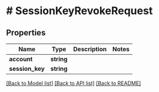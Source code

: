 # # SessionKeyRevokeRequest

## Properties

Name | Type | Description | Notes
------------ | ------------- | ------------- | -------------
**account** | **string** |  |
**session_key** | **string** |  |

[[Back to Model list]](../../README.md#models) [[Back to API list]](../../README.md#endpoints) [[Back to README]](../../README.md)
